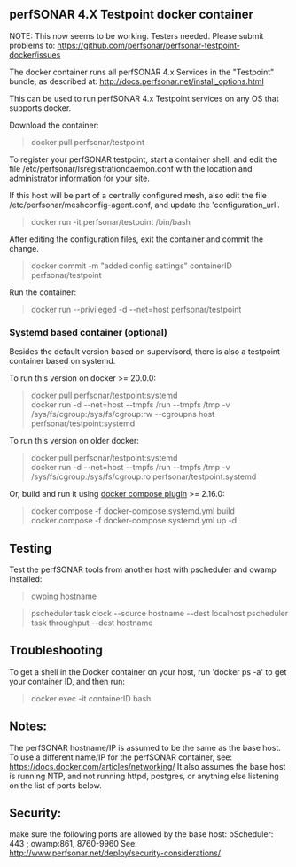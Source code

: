 ## perfSONAR 4.X Testpoint docker container

NOTE: This now seems to be working. Testers needed. Please submit problems to:
  https://github.com/perfsonar/perfsonar-testpoint-docker/issues

The docker container runs all perfSONAR 4.x Services in the "Testpoint" bundle, as described at:
http://docs.perfsonar.net/install_options.html

This can be used to run perfSONAR 4.x Testpoint services on any OS that supports docker.

Download the container:
>docker pull perfsonar/testpoint

To register your perfSONAR testpoint, start a container shell, and edit the file
/etc/perfsonar/lsregistrationdaemon.conf with the location and administrator information for your site.

If this host will be part of a centrally configured mesh, also edit the file 
/etc/perfsonar/meshconfig-agent.conf, and update the 'configuration_url'.

>docker run -it perfsonar/testpoint /bin/bash

After editing the configuration files, exit the container and commit the change.
> docker commit -m "added config settings" containerID perfsonar/testpoint

Run the container:
>docker run --privileged -d --net=host perfsonar/testpoint

### Systemd based container (optional)

Besides the default version based on supervisord, there is also a testpoint container based on systemd.

To run this version on docker >= 20.0.0:
>docker pull perfsonar/testpoint:systemd  
>docker run -d --net=host --tmpfs /run --tmpfs /tmp -v /sys/fs/cgroup:/sys/fs/cgroup:rw --cgroupns host perfsonar/testpoint:systemd

To run this version on older docker:
>docker pull perfsonar/testpoint:systemd  
>docker run -d --net=host --tmpfs /run --tmpfs /tmp -v /sys/fs/cgroup:/sys/fs/cgroup:ro perfsonar/testpoint:systemd

Or, build and run it using [docker compose plugin](https://docs.docker.com/compose/) >= 2.16.0:
>docker compose -f docker-compose.systemd.yml build  
>docker compose -f docker-compose.systemd.yml up -d  

## Testing

Test the perfSONAR tools from another host with pscheduler and owamp installed:
>owping hostname

>pscheduler task clock --source hostname --dest localhost
>pscheduler task throughput --dest hostname

## Troubleshooting

To get a shell in the Docker container on your host, run 'docker ps -a' to get your container ID, 
and then run:
>docker exec -it containerID bash

## Notes:
The perfSONAR hostname/IP is assumed to be the same as the base host. To use a different
name/IP for the perfSONAR container, see: https://docs.docker.com/articles/networking/
It also assumes the base host is running NTP, and not running httpd, postgres, or anything else 
listening on the list of ports below.

## Security:
make sure the following ports are allowed by the base host:
 pScheduler: 443 ; owamp:861, 8760-9960
See: http://www.perfsonar.net/deploy/security-considerations/


